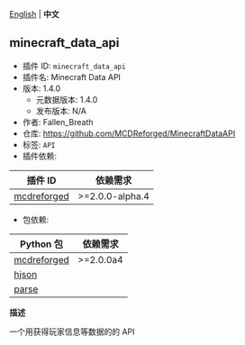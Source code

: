 [English](readme.md) | **中文**

## minecraft_data_api

- 插件 ID: `minecraft_data_api`
- 插件名: Minecraft Data API
- 版本: 1.4.0
  - 元数据版本: 1.4.0
  - 发布版本: N/A
- 作者: Fallen_Breath
- 仓库: https://github.com/MCDReforged/MinecraftDataAPI
- 标签: `API`
- 插件依赖:

| 插件 ID | 依赖需求 |
| --- | --- |
| [mcdreforged](/plugins/mcdreforged/readme-zh_cn.md) | \>=2.0.0-alpha.4 |

- 包依赖:

| Python 包 | 依赖需求 |
| --- | --- |
| [mcdreforged](https://pypi.org/project/mcdreforged/) | \>=2.0.0a4 |
| [hjson](https://pypi.org/project/hjson/) |  |
| [parse](https://pypi.org/project/parse/) |  |

**描述**

一个用获得玩家信息等数据的的 API

